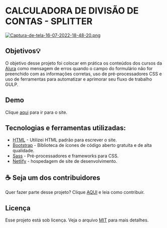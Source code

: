 # CALCULADORA DE DIVISÃO DE CONTAS - SPLITTER
[![Captura-de-tela-16-07-2022-18-48-20.png](https://i.postimg.cc/k4dBmS12/Captura-de-tela-16-07-2022-18-48-20.png)](https://postimg.cc/Nypg8Kwt)

## Objetivos💡

O objetivo desse projeto foi colocar em prática os conteúdos dos cursos da [Alura](https://www.alura.com.br/) como mensagem de erros quando o campo do formulário não for preenchido com as informações corretas, uso de pré-processadores CSS e uso de ferramentas para automatizar e aprimorar seu fluxo de trabalho GULP.

## Demo
Clique [aqui](https://inquisitive-ganache-25823d.netlify.app/) para ir para o site.

## Tecnologias e ferramentas utilizadas:

- [HTML](https://developer.mozilla.org/pt-BR/docs/Web/HTML) - Utilizei HTML padrão para escrever o site.
- [Bootstrap](https://icons.getbootstrap.com/) - Biblioteca de ícones de código aberto gratuita e de alta qualidade.
- [Sass](https://sass-lang.com/) - Pré-processadores e frameworks para CSS.
- [Netlify](https://www.netlify.com/) - hospedagem de site de desenvolvimento.


## ☕ Seja um dos contribuidores

Quer fazer parte desse projeto? Clique [AQUI](https://github.com/anthonibs/tip-calculator-app-main/blob/main/CONTRIBUITION.md) e leia como contribuir.


## Licença

Esse projeto está sob licença. Veja o arquivo [MIT](https://github.com/anthonibs/tip-calculator-app-main/blob/main/LICENSE.md) para mais detalhes.





